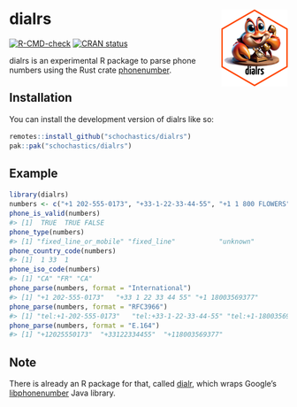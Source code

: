 
<!-- README.md is generated from README.Rmd. Please edit that file -->

# dialrs <img src="man/figures/logo.png" align="right" height="139" alt="" />

<!-- badges: start -->

[![R-CMD-check](https://github.com/schochastics/dialrs/actions/workflows/R-CMD-check.yaml/badge.svg)](https://github.com/schochastics/dialrs/actions/workflows/R-CMD-check.yaml)
[![CRAN
status](https://www.r-pkg.org/badges/version/dialrs)](https://CRAN.R-project.org/package=dialrs)
<!-- badges: end -->

dialrs is an experimental R package to parse phone numbers using the
Rust crate [phonenumber](https://crates.io/crates/phonenumber).

## Installation

You can install the development version of dialrs like so:

``` r
remotes::install_github("schochastics/dialrs")
pak::pak("schochastics/dialrs")
```

## Example

``` r
library(dialrs)
numbers <- c("+1 202-555-0173", "+33-1-22-33-44-55", "+1 1 800 FLOWERS")
phone_is_valid(numbers)
#> [1]  TRUE  TRUE FALSE
phone_type(numbers)
#> [1] "fixed_line_or_mobile" "fixed_line"           "unknown"
phone_country_code(numbers)
#> [1]  1 33  1
phone_iso_code(numbers)
#> [1] "CA" "FR" "CA"
phone_parse(numbers, format = "International")
#> [1] "+1 202-555-0173"   "+33 1 22 33 44 55" "+1 18003569377"
phone_parse(numbers, format = "RFC3966")
#> [1] "tel:+1-202-555-0173"   "tel:+33-1-22-33-44-55" "tel:+1-18003569377"
phone_parse(numbers, format = "E.164")
#> [1] "+12025550173"  "+33122334455"  "+118003569377"
```

## Note

There is already an R package for that, called
[dialr](https://github.com/socialresearchcentre/dialr), which wraps
Google’s [libphonenumber](https://github.com/google/libphonenumber) Java
library.
